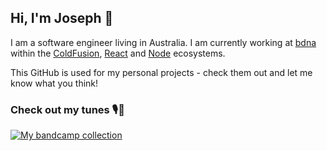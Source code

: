 ## Hi, I'm Joseph 🤗

I am a software engineer living in Australia. I am currently working at [bdna](https://bdna.com.au/) within the [ColdFusion](https://www.adobe.com/au/products/coldfusion-family.html), [React](https://reactjs.org/) and [Node](https://nodejs.org/) ecosystems.

This GitHub is used for my personal projects - check them out and let me know what you think!

### Check out my tunes 🎙🎸

[![My bandcamp collection](https://bandcamp-collection-readme.vercel.app/getCollection?username=Johoseph&theme=dark)](https://bandcamp-collection-readme.vercel.app/getCollection?username=Johoseph&theme=dark)
